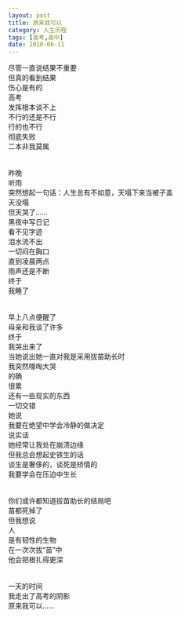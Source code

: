 ```yaml
---
layout: post
title: 原来我可以
category: 人生历程
tags: [高考,高中]
date: 2010-06-11
---
```


尽管一直说结果不重要  
但真的看到结果  
伤心是有的  
高考  
发挥根本谈不上  
不行的还是不行  
行的也不行  
彻底失败  
二本非我莫属
</br>
</br>
</br>
昨晚  
听雨  
突然想起一句话：人生总有不如意，天塌下来当被子盖  
天没塌  
但天哭了……  
黑夜中写日记  
看不见字迹  
泪水流不出  
一切闷在胸口  
直到凌晨两点  
雨声还是不断  
终于  
我睡了
</br>
</br>
</br>
早上八点便醒了  
母亲和我谈了许多  
终于  
我哭出来了  
当她说出她一直对我是采用拔苗助长时  
我突然嚎啕大哭  
的确  
很累  
还有一些现实的东西  
一切交错  
她说  
我要在绝望中学会冷静的做决定  
说实话  
她经常让我处在崩溃边缘  
但我总会想起史铁生的话  
谈生是奢侈的，谈死是矫情的  
我要学会在压迫中生长
</br>
</br>
</br>
你们或许都知道拔苗助长的结局吧  
苗都死掉了  
但我想说  
人  
是有韧性的生物  
在一次次拔“苗”中  
他会把根扎得更深
</br>
</br>
</br>
一天的时间  
我走出了高考的阴影  
原来我可以……